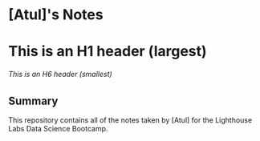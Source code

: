 # [Atul]'s Notes
# This is an H1 header (largest)
###### This is an H6 header (smallest)
## Summary 

This repository contains all of the notes taken by [Atul] for the Lighthouse Labs Data Science Bootcamp.
